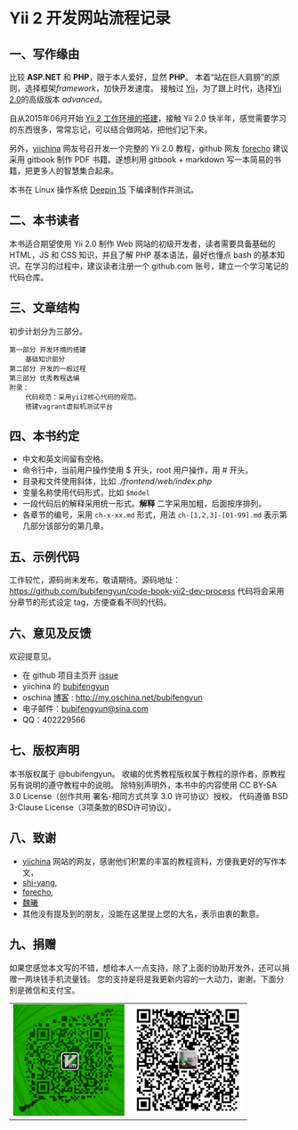 # Yii 2 开发网站流程记录

## 一、写作缘由

比较 **ASP.NET** 和 **PHP**，限于本人爱好，显然 **PHP**。
本着“站在巨人肩膀”的原则，选择框架*framework*，加快开发速度。
接触过 [Yii](https://github.com/yiisoft/yii)，为了跟上时代，选择[Yii 2.0](https://github.com/yiisoft/yii2)的高级版本 *advanced*。

自从2015年06月开始 [Yii 2 工作环境的搭建](http://www.yiichina.com/tutorial/437)，接触 Yii 2.0 快半年，感觉需要学习的东西很多，常常忘记，可以结合做网站，把他们记下来。

另外，[yiichina](http://www.yiichina.com) 网友号召开发一个完整的 Yii 2.0 教程，github 网友 [forecho](https://github.com/forecho) 建议采用 gitbook 制作 PDF 书籍。遂想利用 gitbook + markdown 写一本简易的书籍，把更多人的智慧集合起来。

本书在 Linux 操作系统 [Deepin 15](http://www.deepin.org/) 下编译制作并测试。

## 二、本书读者

本书适合期望使用 Yii 2.0 制作 Web 网站的初级开发者，读者需要具备基础的 HTML，JS 和 CSS 知识，并且了解 PHP 基本语法，最好也懂点 bash 的基本知识。在学习的过程中，建议读者注册一个 github.com 账号，建立一个学习笔记的代码仓库。

## 三、文章结构

初步计划分为三部分。

```
第一部分 开发环境的搭建
    基础知识部分
第二部分 开发的一般过程
第三部分 优秀教程选编
附录：
	代码规范：采用yii2核心代码的规范。
	搭建vagrant虚拟机测试平台
```

## 四、本书约定

- 中文和英文间留有空格。
- 命令行中，当前用户操作使用 $ 开头，root 用户操作，用 # 开头。
- 目录和文件使用斜体，比如 *./frontend/web/index.php*
- 变量名称使用代码形式，比如 `$model`
- 一段代码后的解释采用统一形式。**解释** 二字采用加粗，后面按序排列。
- 各章节的编号，采用 `ch-x-xx.md` 形式，用法 `ch-[1,2,3]-[01-99].md` 表示第几部分该部分的第几章。

## 五、示例代码

工作较忙，源码尚未发布，敬请期待。源码地址： https://github.com/bubifengyun/code-book-yii2-dev-process
代码将会采用分章节的形式设定 tag，方便查看不同的代码。

## 六、意见及反馈

欢迎提意见。

* 在 github 项目主页开 [issue](https://github.com/bubifengyun/book-yii2-dev-process/issues)
* yiichina 的 [bubifengyun](http://www.yiichina.com/user/29312)
* oschina [博客](http://my.oschina.net/bubifengyun) : http://my.oschina.net/bubifengyun
* 电子邮件：<a href="mailto:bubifengyun@sina.com?subject='Advice on book-yii2-dev-process'&body='advice'">bubifengyun@sina.com</a>
* QQ：402229566

## 七、版权声明

本书版权属于 @bubifengyun。
收编的优秀教程版权属于教程的原作者，原教程另有说明的遵守教程中的说明。
除特别声明外，本书中的内容使用 CC BY-SA 3.0 License（创作共用 署名-相同方式共享 3.0 许可协议）授权，
代码遵循 BSD 3-Clause License（3项条款的BSD许可协议）。

## 八、致谢

- [yiichina](http://www.yiichina.com) 网站的网友，感谢他们积累的丰富的教程资料，方便我更好的写作本文，
- [shi-yang](https://github.com/shi-yang/iisns/),
- [forecho](https://github.com/forecho),
- [魏曦](http://www.weixistyle.com)
- 其他没有提及到的朋友，没能在这里提上您的大名，表示由衷的歉意。

## 九、捐赠

如果您感觉本文写的不错，想给本人一点支持，除了上面的协助开发外，还可以捐赠一两块钱手机流量钱。
您的支持是将是我更新内容的一大动力，谢谢。下面分别是微信和支付宝。

<table>
<tbody>
<tr>
<td>
<img src="./images/readme_weixin.png" width="200" height="200"/>
</td>
<td>
<img src="./images/readme_zhifubao.png" width="200" height="200"/>
</td>
</tr>
</tbody>
</table>
